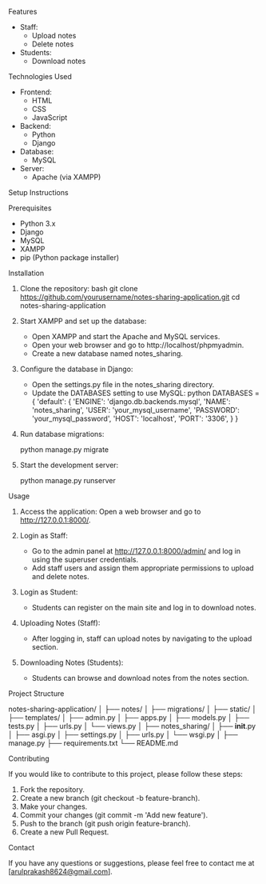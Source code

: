 Features

- Staff:
  - Upload notes
  - Delete notes
- Students:
  - Download notes

Technologies Used

- Frontend:
  - HTML
  - CSS
  - JavaScript
- Backend:
  - Python
  - Django
- Database:
  - MySQL
- Server:
  - Apache (via XAMPP)

 Setup Instructions

 Prerequisites

- Python 3.x
- Django
- MySQL
- XAMPP
- pip (Python package installer)

 Installation

1. Clone the repository:
   bash
   git clone https://github.com/yourusername/notes-sharing-application.git
   cd notes-sharing-application
   

2. Start XAMPP and set up the database:
   - Open XAMPP and start the Apache and MySQL services.
   - Open your web browser and go to http://localhost/phpmyadmin.
   - Create a new database named notes_sharing.

3. Configure the database in Django:
   - Open the settings.py file in the notes_sharing directory.
   - Update the DATABASES setting to use MySQL:
     python
     DATABASES = {
         'default': {
             'ENGINE': 'django.db.backends.mysql',
             'NAME': 'notes_sharing',
             'USER': 'your_mysql_username',
             'PASSWORD': 'your_mysql_password',
             'HOST': 'localhost',
             'PORT': '3306',
         }
     }
     

4. Run database migrations:

   python manage.py migrate
   

5. Start the development server:

   python manage.py runserver
   

 Usage

1. Access the application:
   Open a web browser and go to http://127.0.0.1:8000/.

2. Login as Staff:
   - Go to the admin panel at http://127.0.0.1:8000/admin/ and log in using the superuser credentials.
   - Add staff users and assign them appropriate permissions to upload and delete notes.

3. Login as Student:
   - Students can register on the main site and log in to download notes.

4. Uploading Notes (Staff):
   - After logging in, staff can upload notes by navigating to the upload section.

5. Downloading Notes (Students):
   - Students can browse and download notes from the notes section.

 Project Structure


notes-sharing-application/
│
├── notes/
│   ├── migrations/
│   ├── static/
│   ├── templates/
│   ├── admin.py
│   ├── apps.py
│   ├── models.py
│   ├── tests.py
│   ├── urls.py
│   └── views.py
│
├── notes_sharing/
│   ├── __init__.py
│   ├── asgi.py
│   ├── settings.py
│   ├── urls.py
│   └── wsgi.py
│
├── manage.py
├── requirements.txt
└── README.md


 Contributing

If you would like to contribute to this project, please follow these steps:

1. Fork the repository.
2. Create a new branch (git checkout -b feature-branch).
3. Make your changes.
4. Commit your changes (git commit -m 'Add new feature').
5. Push to the branch (git push origin feature-branch).
6. Create a new Pull Request.

 Contact

If you have any questions or suggestions, please feel free to contact me at [arulprakash8624@gmail.com].
